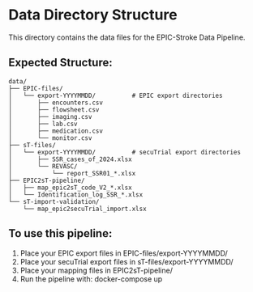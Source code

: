 # Data Directory Structure

This directory contains the data files for the EPIC-Stroke Data Pipeline.

## Expected Structure:

```
data/
├── EPIC-files/
│   └── export-YYYYMMDD/          # EPIC export directories
│       ├── encounters.csv
│       ├── flowsheet.csv
│       ├── imaging.csv
│       ├── lab.csv
│       ├── medication.csv
│       └── monitor.csv
├── sT-files/
│   └── export-YYYYMMDD/          # secuTrial export directories
│       ├── SSR_cases_of_2024.xlsx
│       └── REVASC/
│           └── report_SSR01_*.xlsx
├── EPIC2sT-pipeline/
│   ├── map_epic2sT_code_V2_*.xlsx
│   └── Identification_log_SSR_*.xlsx
└── sT-import-validation/
    └── map_epic2secuTrial_import.xlsx
```

## To use this pipeline:

1. Place your EPIC export files in EPIC-files/export-YYYYMMDD/
2. Place your secuTrial export files in sT-files/export-YYYYMMDD/
3. Place your mapping files in EPIC2sT-pipeline/
4. Run the pipeline with: docker-compose up

